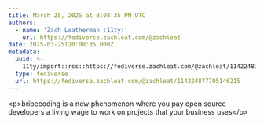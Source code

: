 ```yaml
---
title: March 25, 2025 at 8:08:35 PM UTC
authors:
  - name: 'Zach Leatherman :11ty:'
    url: https://fediverse.zachleat.com/@zachleat
date: 2025-03-25T20:08:35.000Z
metadata:
  uuid: >-
    11ty/import::rss::https://fediverse.zachleat.com/@zachleat/114224877795146215
  type: fediverse
  url: https://fediverse.zachleat.com/@zachleat/114224877795146215
---
```

\<p>bribecoding is a new phenomenon where you pay open source developers a living wage to work on projects that your business uses\</p>